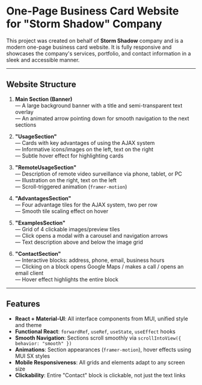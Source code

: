 # One-Page Business Card Website for "Storm Shadow" Company

This project was created on behalf of **Storm Shadow** company and is a modern one-page business card website. It is fully responsive and showcases the company's services, portfolio, and contact information in a sleek and accessible manner.

---

## Website Structure

1. **Main Section (Banner)**  
   — A large background banner with a title and semi-transparent text overlay  
   — An animated arrow pointing down for smooth navigation to the next sections

2. **"UsageSection"**  
   — Cards with key advantages of using the AJAX system  
   — Informative icons/images on the left, text on the right  
   — Subtle hover effect for highlighting cards

3. **"RemoteUsageSection"**  
   — Description of remote video surveillance via phone, tablet, or PC  
   — Illustration on the right, text on the left  
   — Scroll-triggered animation (`framer-motion`)

4. **"AdvantagesSection"**  
   — Four advantage tiles for the AJAX system, two per row  
   — Smooth tile scaling effect on hover

5. **"ExamplesSection"**  
   — Grid of 4 clickable images/preview tiles  
   — Click opens a modal with a carousel and navigation arrows  
   — Text description above and below the image grid

6. **"ContactSection"**  
   — Interactive blocks: address, phone, email, business hours  
   — Clicking on a block opens Google Maps / makes a call / opens an email client  
   — Hover effect highlights the entire block

---

## Features

- **React + Material-UI**: All interface components from MUI, unified style and theme
- **Functional React**: `forwardRef`, `useRef`, `useState`, `useEffect` hooks
- **Smooth Navigation**: Sections scroll smoothly via `scrollIntoView({ behavior: "smooth" })`
- **Animations**: Section appearances (`framer-motion`), hover effects using MUI SX styles
- **Mobile Responsiveness**: All grids and elements adapt to any screen size
- **Clickability**: Entire "Contact" block is clickable, not just the text links
